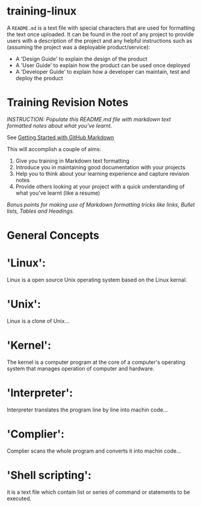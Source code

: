 # training-linux

A `README.md` is a text file with special characters that are used for formatting the text once uploaded.
It can be found in the root of any project to provide users with a description of the project
and any helpful instructions such as (assuming the project was a deployable product/service):

* A 'Design Guide' to explain the design of the product
* A 'User Guide' to explain how the product can be used once deployed
* A 'Developer Guide' to explain how a developer can maintain, test and deploy the product

# Training Revision Notes

_INSTRUCTION: Populate this README.md file with markdown text formatted notes about what you've learnt._

See [Getting Started with GitHub Markdown](https://docs.github.com/en/get-started/writing-on-github/getting-started-with-writing-and-formatting-on-github)

This will accomplish a couple of aims:

1. Give you training in Markdown text formatting
2. Introduce you in maintaining good documentation with your projects
3. Help you to think about your learning experience and capture revision notes
4. Provide others looking at your project with a quick understanding of what you've learnt (like a resume)

_Bonus points for making use of Markdown formatting tricks like links, Bullet lists, Tables and Headings._



# General Concepts

# 'Linux':
Linux is a open source Unix operating system based on the Linux kernal.

# 'Unix':
Linux is a clone of Unix...

# 'Kernel':
The kernel is a computer program at the core of a computer's operating system that manages operation of computer and hardware.

# 'Interpreter':
Interpreter translates the program line by line into machin code...

# 'Complier':
Complier scans the whole program and converts it into machin code...

# 'Shell scripting':
it is a text file which contain list or series of command or statements to be executed.
